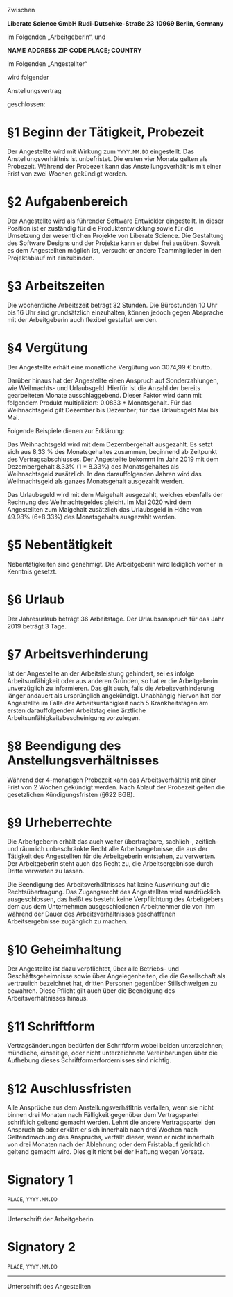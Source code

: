 Zwischen 

**Liberate Science GmbH**
**Rudi-Dutschke-Straße 23**
**10969 Berlin, Germany**
            
im Folgenden „Arbeitgeberin“, und 

**NAME**
**ADDRESS**
**ZIP CODE PLACE; COUNTRY**

im Folgenden „Angestellter“

wird folgender 

Anstellungsvertrag

geschlossen:


# &sect;1 Beginn der Tätigkeit, Probezeit

Der Angestellte wird mit Wirkung zum `YYYY.MM.DD` eingestellt. Das
Anstellungsverhältnis ist unbefristet. Die ersten vier Monate gelten
als Probezeit. Während der Probezeit kann das Anstellungsverhältnis
mit einer Frist von zwei Wochen gekündigt werden.

# &sect;2 Aufgabenbereich

Der Angestellte wird als führender Software Entwickler eingestellt. In dieser Position ist er zuständig für die Produktentwicklung sowie für die Umsetzung der wesentlichen Projekte von Liberate Science. Die Gestaltung des Software Designs und der Projekte kann er dabei frei ausüben. Soweit es dem Angestellten möglich ist, versucht er andere Teammitglieder in den Projektablauf mit einzubinden. 

# &sect;3 Arbeitszeiten

Die wöchentliche Arbeitszeit beträgt 32 Stunden. Die Bürostunden 10 Uhr bis 16 Uhr sind grundsätzlich einzuhalten, können jedoch gegen Absprache mit der Arbeitgeberin auch flexibel gestaltet werden.

# &sect;4 Vergütung 

Der Angestellte erhält eine monatliche Vergütung von 3074,99 € brutto. 

Darüber hinaus hat der Angestellte einen Anspruch auf Sonderzahlungen, wie Weihnachts- und Urlaubsgeld. Hierfür ist die Anzahl der bereits gearbeiteten Monate ausschlaggebend. Dieser Faktor wird dann mit folgendem Produkt multipliziert: 0.0833 * Monatsgehalt. Für das Weihnachtsgeld gilt Dezember bis Dezember; für das Urlaubsgeld Mai bis Mai. 

Folgende Beispiele dienen zur Erklärung:

Das Weihnachtsgeld wird mit dem Dezembergehalt ausgezahlt. Es setzt sich aus 8,33 % des Monatsgehaltes zusammen, beginnend ab Zeitpunkt des Vertragsabschlusses. Der Angestellte bekommt im Jahr 2019 mit dem Dezembergehalt 8.33% (1 * 8.33%) des Monatsgehaltes als Weihnachtsgeld zusätzlich. In den darauffolgenden Jahren wird das Weihnachtsgeld als ganzes Monatsgehalt ausgezahlt werden. 

Das Urlaubsgeld wird mit dem Maigehalt ausgezahlt, welches ebenfalls der Rechnung des Weihnachtsgeldes gleicht. Im Mai 2020 wird dem Angestellten zum Maigehalt zusätzlich das Urlaubsgeld in Höhe von 49.98% (6*8.33%) des Monatsgehalts ausgezahlt werden.

# &sect;5 Nebentätigkeit 

Nebentätigkeiten sind genehmigt. Die Arbeitgeberin wird lediglich vorher in Kenntnis gesetzt. 

# &sect;6 Urlaub

Der Jahresurlaub beträgt 36 Arbeitstage. Der Urlaubsanspruch für das Jahr 2019 beträgt 3 Tage. 

# &sect;7 Arbeitsverhinderung

Ist der Angestellte an der Arbeitsleistung gehindert, sei es infolge Arbeitsunfähigkeit oder aus anderen Gründen, so hat er die Arbeitgeberin unverzüglich zu informieren. Das gilt auch, falls die Arbeitsverhinderung länger andauert als ursprünglich angekündigt. Unabhängig hiervon hat der Angestellte im Falle der Arbeitsunfähigkeit nach 5 Krankheitstagen am ersten darauffolgenden Arbeitstag eine ärztliche Arbeitsunfähigkeitsbescheinigung vorzulegen.


# &sect;8 Beendigung des Anstellungsverhältnisses 

Während der 4-monatigen Probezeit kann das Arbeitsverhältnis mit einer Frist von 2 Wochen gekündigt werden. Nach Ablauf der Probezeit gelten die gesetzlichen Kündigungsfristen (§622 BGB). 

# &sect;9 Urheberrechte

Die Arbeitgeberin erhält das auch weiter übertragbare, sachlich-, zeitlich- und räumlich unbeschränkte Recht alle Arbeitsergebnisse, die aus der Tätigkeit des Angestellten für die Arbeitgeberin entstehen, zu verwerten. Der Arbeitgeberin steht auch das Recht zu, die Arbeitsergebnisse durch Dritte verwerten zu lassen.

Die Beendigung des Arbeitsverhältnisses hat keine Auswirkung auf die Rechtsübertragung. Das Zugangsrecht des Angestellten wird ausdrücklich ausgeschlossen, das heißt es besteht keine Verpflichtung des Arbeitgebers dem aus dem Unternehmen ausgeschiedenen Arbeitnehmer die von ihm während der Dauer des Arbeitsverhältnisses geschaffenen Arbeitsergebnisse zugänglich zu machen.

# &sect;10 Geheimhaltung

Der Angestellte ist dazu verpflichtet, über alle Betriebs- und Geschäftsgeheimnisse sowie über Angelegenheiten, die die Gesellschaft als vertraulich bezeichnet hat, dritten Personen gegenüber Stillschweigen zu bewahren. Diese Pflicht gilt auch über die Beendigung des Arbeitsverhältnisses hinaus.

# &sect;11 Schriftform

Vertragsänderungen bedürfen der Schriftform wobei beiden unterzeichnen; mündliche, einseitige, oder nicht unterzeichnete Vereinbarungen über die Aufhebung dieses Schriftformerfordernisses sind nichtig. 

# &sect;12 Auschlussfristen

Alle Ansprüche aus dem Anstellungsverhätltnis verfallen, wenn sie nicht binnen drei Monaten nach Fälligkeit gegenüber dem Vertragspartei schriftlich geltend gemacht werden. Lehnt die andere Vertragspartei den Anspruch ab oder erklärt er sich innerhalb nach drei Wochen nach Geltendmachung des Anspruchs, verfällt dieser, wenn er nicht innerhalb von drei Monaten nach der Ablehnung oder dem Fristablauf gerichtlich geltend gemacht wird. Dies gilt nicht bei der Haftung wegen Vorsatz. 

# Signatory 1

`PLACE`, `YYYY.MM.DD`

----------------------------------
Unterschrift der Arbeitgeberin

# Signatory 2

`PLACE`, `YYYY.MM.DD`

----------------------------------
Unterschrift des Angestellten
